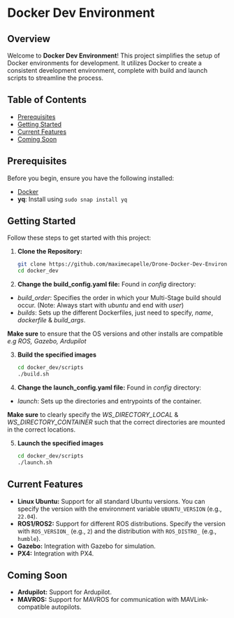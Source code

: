 
# Docker Dev Environment

## Overview

Welcome to **Docker Dev Environment**! This project simplifies the setup of Docker environments for development. It utilizes Docker to create a consistent development environment, complete with build and launch scripts to streamline the process.

## Table of Contents

- [Prerequisites](#prerequisites)
- [Getting Started](#getting-started)
- [Current Features](#current-features)
- [Coming Soon](#coming-soon)

## Prerequisites

Before you begin, ensure you have the following installed:

- [Docker](https://docs.docker.com/get-docker/)
- **yq**: Install using `sudo snap install yq`

## Getting Started

Follow these steps to get started with this project:

1. **Clone the Repository:**

   ```bash
   git clone https://github.com/maximecapelle/Drone-Docker-Dev-Environment.git docker_dev
   cd docker_dev
    ```
2. **Change the build_config.yaml file:**
Found in *config* directory:
- *build_order*: Specifies the order in which your Multi-Stage build should occur. (Note: Always start with *ubuntu* and end with *user*)
- *builds*: Sets up the different Dockerfiles, just need to specify, *name*, *dockerfile* & *build_args*.

**Make sure** to ensure that the OS versions and other installs are compatible *e.g ROS, Gazebo, Ardupilot* 

3. **Build the specified images** 

    ```bash
    cd docker_dev/scripts
    ./build.sh
    ```

4. **Change the launch_config.yaml file:**
Found in *config* directory:
- *launch*: Sets up the directories and entrypoints of the container.

**Make sure** to clearly specify the *WS_DIRECTORY_LOCAL* & *WS_DIRECTORY_CONTAINER* such that the correct directories are mounted in the correct locations.


5. **Launch the specified images** 

    ```bash
    cd docker_dev/scripts
    ./launch.sh
    ```

## Current Features
- **Linux Ubuntu:** Support for all standard Ubuntu versions. You can specify the version with the environment variable `UBUNTU_VERSION` (e.g., `22.04`). 
- **ROS1/ROS2:** Support for different ROS distributions. Specify the version with `ROS_VERSION_` (e.g., `2`) and the distribution with `ROS_DISTRO_` (e.g., `humble`).
- **Gazebo:** Integration with Gazebo for simulation.
- **PX4:** Integration with PX4.

## Coming Soon
- **Ardupilot:** Support for Ardupilot.
- **MAVROS:** Support for MAVROS for communication with MAVLink-compatible autopilots.


